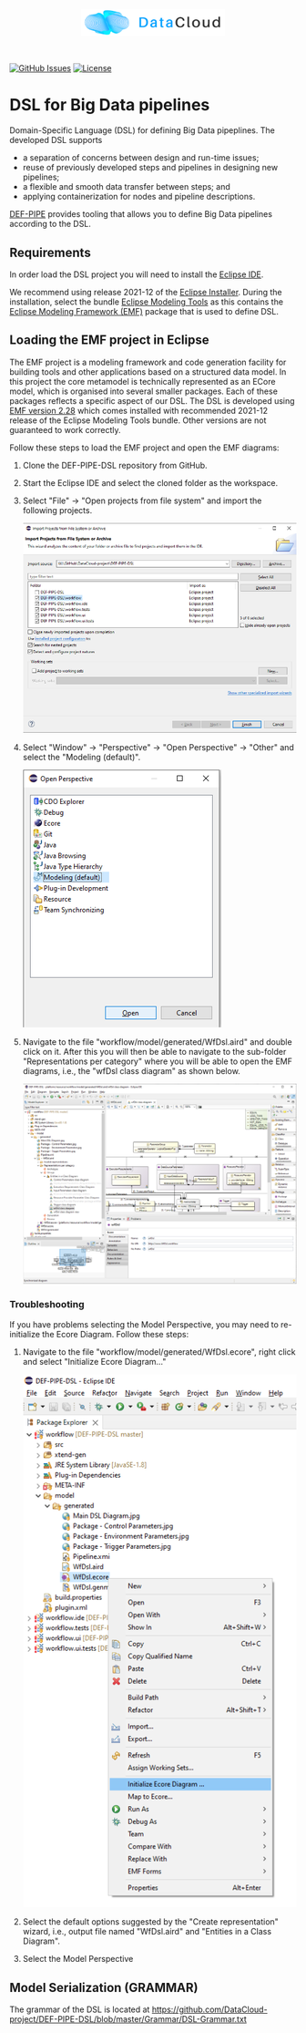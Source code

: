 <p align="center"><img width=50% src="https://raw.githubusercontent.com/DataCloud-project/toolbox/master/docs/img/datacloud_logo.png"></p>&nbsp;

[![GitHub Issues](https://img.shields.io/github/issues/DataCloud-project/DEF-PIPE-DSL.svg)](https://github.com/DataCloud-project/wf-dsl/issues)
[![License](https://img.shields.io/badge/license-Apache2.0-blue.svg)](https://opensource.org/licenses/Apache-2.0)

# DSL for Big Data pipelines

Domain-Specific Language (DSL) for defining Big Data pipeplines. The developed DSL supports

* a separation of concerns between design and run-time issues;
* reuse of previously developed steps and pipelines in designing new pipelines;
* a flexible and smooth data transfer between steps; and
* applying containerization for nodes and pipeline descriptions.

[DEF-PIPE](https://github.com/DataCloud-project/DEF-PIPE) provides tooling that allows you to define Big Data pipelines according to the DSL.

## Requirements

In order load the DSL project you will need to install the [Eclipse IDE](https://www.eclipse.org/eclipseide/).

We recommend using release 2021-12 of the [Eclipse Installer](https://www.eclipse.org/downloads/packages/release/2021-12/r). During the installation, select the bundle [Eclipse Modeling Tools](https://www.eclipse.org/downloads/packages/release/2021-12/r/eclipse-modeling-tools) as this contains the [Eclipse Modeling Framework (EMF)](https://www.eclipse.org/modeling/emf/) package that is used to define DSL.

## Loading the EMF project in Eclipse

The EMF project is a modeling framework and code generation facility for building tools and other applications based on a structured data model. In this project the core metamodel is technically represented as an ECore model, which is organised into several smaller packages. Each of these packages reflects a specific aspect of our DSL. The DSL is developed using [EMF version 2.28](https://download.eclipse.org/modeling/emf/emf/builds/release/2.28/index.html) which comes installed with recommended 2021-12 release of the Eclipse Modeling Tools bundle. Other versions are not guaranteed to work correctly.

Follow these steps to load the EMF project and open the EMF diagrams:

1. Clone the DEF-PIPE-DSL repository from GitHub.

2. Start the Eclipse IDE and select the cloned folder as the workspace.

3. Select "File" -> "Open projects from file system" and import the following projects.

    ![alt text](https://raw.githubusercontent.com/DataCloud-project/DEF-PIPE-DSL/master/docs/eclipse-import-projects.png)

4. Select "Window" -> "Perspective" -> "Open Perspective" -> "Other" and select the "Modeling (default)".

    ![alt text](https://raw.githubusercontent.com/DataCloud-project/DEF-PIPE-DSL/master/docs/eclipse-open-perspective-modeling.png)

5. Navigate to the file "workflow/model/generated/WfDsl.aird" and double click on it. After this you will then be able to navigate to the sub-folder "Representations per category" where you will be able to open the EMF diagrams, i.e., the "wfDsl class diagram" as shown below.

    ![alt text](https://raw.githubusercontent.com/DataCloud-project/DEF-PIPE-DSL/master/docs/eclipse-wfdsl-class-diagram.png)

### Troubleshooting

If you have problems selecting the Model Perspective, you may need to re-initialize the Ecore Diagram. Follow these steps:

1. Navigate to the file "workflow/model/generated/WfDsl.ecore", right click and select "Initialize Ecore Diagram..."

    ![alt text](https://raw.githubusercontent.com/DataCloud-project/DEF-PIPE-DSL/master/docs/eclipse-initialize-ecore-diagram.png)

2. Select the default options suggested by the "Create representation" wizard, i.e., output file named "WfDsl.aird" and "Entities in a Class Diagram".

3. Select the Model Perspective 


## Model Serialization (GRAMMAR)

The grammar of the DSL is located at https://github.com/DataCloud-project/DEF-PIPE-DSL/blob/master/Grammar/DSL-Grammar.txt
